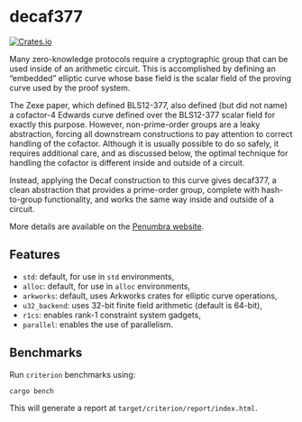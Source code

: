 # decaf377

[![Crates.io][crates-badge]][crates-url]

[crates-badge]: https://img.shields.io/crates/v/decaf377.svg
[crates-url]: https://crates.io/crates/decaf377

Many zero-knowledge protocols require a cryptographic group that can be used
inside of an arithmetic circuit. This is accomplished by defining an “embedded”
elliptic curve whose base field is the scalar field of the proving curve used
by the proof system.

The Zexe paper, which defined BLS12-377, also defined (but did not name) a
cofactor-4 Edwards curve defined over the BLS12-377 scalar field for exactly
this purpose. However, non-prime-order groups are a leaky abstraction, forcing
all downstream constructions to pay attention to correct handling of the
cofactor. Although it is usually possible to do so safely, it requires
additional care, and as discussed below, the optimal technique for handling the
cofactor is different inside and outside of a circuit.

Instead, applying the Decaf construction to this curve gives decaf377, a clean
abstraction that provides a prime-order group, complete with hash-to-group
functionality, and works the same way inside and outside of a circuit.

More details are available on the [Penumbra
website](https://protocol.penumbra.zone/main/crypto/decaf377.html).

## Features

* `std`: default, for use in `std` environments,
* `alloc`: default, for use in `alloc` environments,
* `arkworks`: default, uses Arkworks crates for elliptic curve operations,
* `u32_backend`: uses 32-bit finite field arithmetic (default is 64-bit),
* `r1cs`: enables rank-1 constraint system gadgets,
* `parallel`: enables the use of parallelism.

## Benchmarks

Run `criterion` benchmarks using:

```
cargo bench
```

This will generate a report at `target/criterion/report/index.html`.
